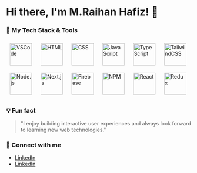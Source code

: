 # Hi there, I'm M.Raihan Hafiz! 👋

### 🚀 My Tech Stack & Tools

<p align="center">
  <div>
    <img src="https://cdn.jsdelivr.net/gh/devicons/devicon/icons/vscode/vscode-original.svg" alt="VSCode" width="60" height="60" style="margin: 10px;"/>
    <img src="https://cdn.jsdelivr.net/gh/devicons/devicon/icons/html5/html5-original.svg" alt="HTML" width="60" height="60" style="margin: 10px;"/>
    <img src="https://cdn.jsdelivr.net/gh/devicons/devicon/icons/css3/css3-original.svg" alt="CSS" width="60" height="60" style="margin: 10px;"/>
    <img src="https://cdn.jsdelivr.net/gh/devicons/devicon/icons/javascript/javascript-original.svg" alt="JavaScript" width="60" height="60" style="margin: 10px;"/>
    <img src="https://cdn.jsdelivr.net/gh/devicons/devicon/icons/typescript/typescript-original.svg" alt="TypeScript" width="60" height="60" style="margin: 10px;"/>
    <img src="https://cdn.jsdelivr.net/gh/devicons/devicon@latest/icons/tailwindcss/tailwindcss-original.svg" alt="TailwindCSS" width="60" height="60" style="margin: 10px;"/>
  </div>
  <div>
    <img src="https://cdn.jsdelivr.net/gh/devicons/devicon@latest/icons/nodejs/nodejs-plain-wordmark.svg" alt="Node.js" width="60" height="60" style="margin: 10px;"/>
    <img src="https://cdn.jsdelivr.net/gh/devicons/devicon@latest/icons/nextjs/nextjs-original.svg" alt="Next.js" width="60" height="60" style="margin: 10px;"/>
    <img src="https://cdn.jsdelivr.net/gh/devicons/devicon/icons/firebase/firebase-plain.svg" alt="Firebase" width="60" height="60" style="margin: 10px;"/>
    <img src="https://cdn.jsdelivr.net/gh/devicons/devicon@latest/icons/npm/npm-original-wordmark.svg" alt="NPM" width="60" height="60" style="margin: 10px;"/>
    <img src="https://cdn.jsdelivr.net/gh/devicons/devicon/icons/react/react-original.svg" alt="React" width="60" height="60" style="margin: 10px;"/>
    <img src="https://cdn.jsdelivr.net/gh/devicons/devicon/icons/redux/redux-original.svg" alt="Redux" width="60" height="60" style="margin: 10px;"/>
  </div>
</p>


### 💡 Fun fact
> "I enjoy building interactive user experiences and always look forward to learning new web technologies."

### 🤝 Connect with me
- [LinkedIn](https://www.linkedin.com/in/m-raihan-hafiz-91a368186/)
- <a href="www.linkedin.com/in/m-raihan-hafiz-91a368186">LinkedIn</a>
